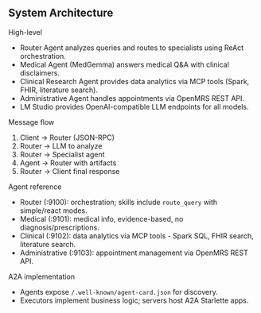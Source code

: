 ## System Architecture

High-level
- Router Agent analyzes queries and routes to specialists using ReAct orchestration.
- Medical Agent (MedGemma) answers medical Q&A with clinical disclaimers.
- Clinical Research Agent provides data analytics via MCP tools (Spark, FHIR, literature search).
- Administrative Agent handles appointments via OpenMRS REST API.
- LM Studio provides OpenAI-compatible LLM endpoints for all models.

Message flow
1) Client → Router (JSON-RPC)
2) Router → LLM to analyze
3) Router → Specialist agent
4) Agent → Router with artifacts
5) Router → Client final response

Agent reference
- Router (:9100): orchestration; skills include `route_query` with simple/react modes.
- Medical (:9101): medical info, evidence-based, no diagnosis/prescriptions.
- Clinical (:9102): data analytics via MCP tools - Spark SQL, FHIR search, literature search.
- Administrative (:9103): appointment management via OpenMRS REST API.

A2A implementation
- Agents expose `/.well-known/agent-card.json` for discovery.
- Executors implement business logic; servers host A2A Starlette apps.


